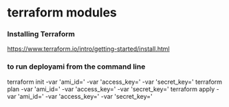 # terraform modules

### Installing Terraform

https://www.terraform.io/intro/getting-started/install.html

### to run deployami from the command line


terraform init  -var 'ami_id=<your ami>' -var 'access_key=<your aws key>' -var 'secret_key=<your aws secret key>' <path-to-module>
terraform plan  -var 'ami_id=<Your ami>' -var 'access_key=<your aws key>' -var 'secret_key=<your aws secret key>' <path-to-module>
terraform apply  -var 'ami_id=<Your ami>' -var 'access_key=<your aws key>' -var 'secret_key=<your aws secret key>' <path-to-module>


